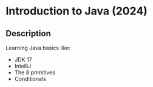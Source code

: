 # Introduction to Java (2024)

## Description

Learning Java basics like:
- JDK 17
- IntelliJ
- The 8 primitives
- Conditionals 